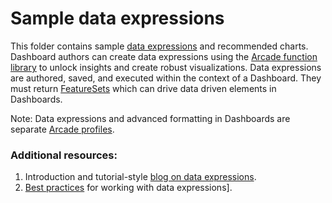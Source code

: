 # Sample data expressions

This folder contains sample [data expressions](https://doc.arcgis.com/en/dashboards/get-started/create-data-expressions.htm) and recommended charts. Dashboard authors can create data expressions using the [Arcade function library](https://developers.arcgis.com/arcade/function-reference/) to unlock insights and create robust visualizations. Data expressions are authored, saved, and executed within the context of a Dashboard. They must return [FeatureSets](https://developers.arcgis.com/arcade/guide/types/) which can drive data driven elements in Dashboards. 

Note: Data expressions and advanced formatting in Dashboards are separate [Arcade profiles](https://developers.arcgis.com/arcade/guide/profiles/). 

### Additional resources: 
1. Introduction and tutorial-style [blog on data expressions](https://www.esri.com/arcgis-blog/?post_type=blog&p=1162422&preview=true). 
2. [Best practices](https://docdev.arcgis.com/en/dashboards/reference/authoring-data-expressions.htm) for working with data expressions]. 
